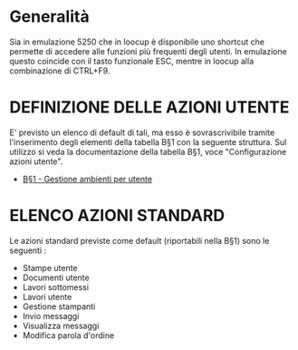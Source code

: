 # Generalità
Sia in emulazione 5250 che in loocup è disponibile uno shortcut che permette di accedere alle funzioni più frequenti degli utenti.
In emulazione questo coincide con il tasto funzionale ESC, mentre in loocup alla combinazione di CTRL+F9.

# DEFINIZIONE DELLE AZIONI UTENTE
E' previsto un elenco di default di tali, ma esso è sovrascrivibile tramite l'inserimento   degli elementi della tabella B§1 con la seguente struttura. Sul utilizzo si veda la   documentazione della tabella B§1, voce "Configurazione azioni utente".

- [B§1 - Gestione ambienti per utente](Sorgenti/OG/TA/B§1)

# ELENCO AZIONI STANDARD
Le azioni standard previste come default (riportabili nella B§1) sono le seguenti : 
 * Stampe utente
 * Documenti utente
 * Lavori sottomessi
 * Lavori utente
 * Gestione stampanti
 * Invio messaggi
 * Visualizza messaggi
 * Modifica parola d'ordine
